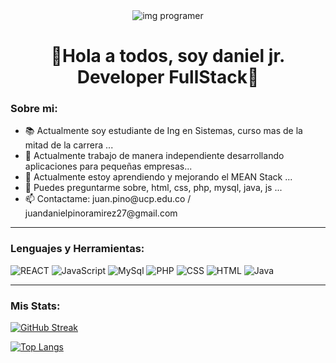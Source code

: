 <div align="center" id="header"> 
    <img src="https://media1.giphy.com/media/SWoSkN6DxTszqIKEqv/giphy.gif?cid=ecf05e47txfcetm9q8wzteixvm7xrrbu2hvku01v3xpwcptd&rid=giphy.gif&ct=g" alt="img programer"/>
   <h1>📍Hola a todos, soy daniel jr.  Developer FullStack📍</h1>
</div>

### Sobre mi:

<div align="left">
    <div>
        <ul>
            <li>📚 Actualmente soy estudiante de Ing en Sistemas, curso mas de la mitad de la carrera ...</li>
            <li>🔭 Actualmente trabajo de manera independiente desarrollando aplicaciones para pequeñas empresas...</li>
            <li>🌱 Actualmente estoy aprendiendo y mejorando el MEAN Stack ...</li>
            <li>💬 Puedes preguntarme sobre, html, css, php, mysql, java, js ...</li>
            <li>📫 Contactame: juan.pino@ucp.edu.co / juandanielpinoramirez27@gmail.com </li>
        </ul>
    </div>
</div>

---
### Lenguajes y Herramientas:

 <div align="left">   
       <div>
            <img src="https://user-images.githubusercontent.com/109497362/220187899-85f53bbc-c4ad-42b2-8f7a-4dbbc2d0c23e.png" alt="REACT"/>
            <img src="https://user-images.githubusercontent.com/109497362/220187076-d57f6110-9587-46a5-8e0b-6535fc19cb57.png" alt="JavaScript"/>
            <img src="https://user-images.githubusercontent.com/109497362/220187631-1122b129-9d19-4d73-8643-58457d170e1c.png" alt="MySql"/>
            <img src="https://user-images.githubusercontent.com/109497362/220186567-084979ea-c71b-4deb-989e-100e88ffabad.png" alt="PHP"/> 
            <img src="https://user-images.githubusercontent.com/109497362/220185003-b4b3cca6-e4c3-4392-9104-c93339307493.png" alt="CSS"/>
            <img src="https://user-images.githubusercontent.com/109497362/220185010-888b1d33-5757-4c49-b212-ef6819e3d651.png" alt="HTML"/>   
            <img src="https://user-images.githubusercontent.com/109497362/220186801-4619f652-9d0f-4628-b853-bd31b2754c68.png" alt="Java"/>
        </div>
</div>      
   
   ---
   ### Mis Stats:
       
  [![GitHub Streak](http://github-readme-streak-stats.herokuapp.com?user=daniel-pino-r&theme=sea-dark&locale=es)](https://git.io/streak-stats)
  
  [![Top Langs](https://github-readme-stats.vercel.app/api/top-langs/?username=daniel-pino-r&hide_progress=false&locale=es)](https://github.com/anuraghazra/github-readme-stats)

